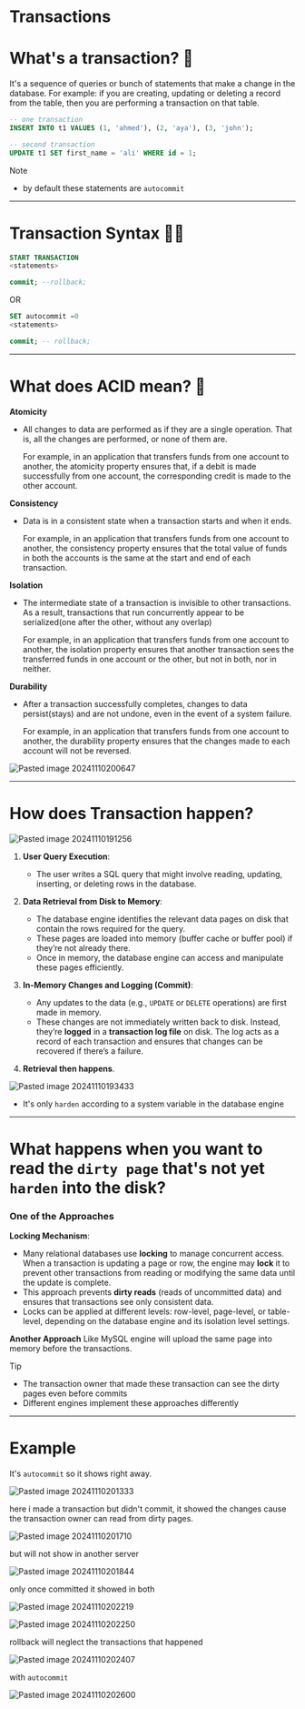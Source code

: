 # Transactions
# What's a transaction? 🔄
It's a sequence of queries or bunch of statements that make a change in the database.
For example:
if you are creating, updating or deleting a record from the table, then you are performing a transaction on that table.
```sql
-- one transaction 
INSERT INTO t1 VALUES (1, 'ahmed'), (2, 'aya'), (3, 'john');

-- second transaction
UPDATE t1 SET first_name = 'ali' WHERE id = 1;
```
>[!Note]
>- by default these statements are `autocommit`

______________
# Transaction Syntax ✍🏻
```sql
START TRANSACTION
<statements>

commit; --rollback;
```
OR
```sql
SET autocommit =0
<statements>

commit; -- rollback;
```
____________

# What does ACID mean? 🎍
**Atomicity**

- All changes to data are performed as if they are a single operation. That is, all the changes are performed, or none of them are.

	For example, in an application that transfers funds from one account to another, the atomicity property ensures that, if a debit is made successfully from one account, the corresponding credit is made to the other account.

**Consistency**

- Data is in a consistent state when a transaction starts and when it ends.
	
	For example, in an application that transfers funds from one account to another, the consistency property ensures that the total value of funds in both the accounts is the same at the start and end of each transaction.

**Isolation**

- The intermediate state of a transaction is invisible to other transactions. As a result, transactions that run concurrently appear to be serialized(one after the other, without any overlap)
	
	For example, in an application that transfers funds from one account to another, the isolation property ensures that another transaction sees the transferred funds in one account or the other, but not in both, nor in neither.

**Durability**

- After a transaction successfully completes, changes to data persist(stays) and are not undone, even in the event of a system failure.


	For example, in an application that transfers funds from one account to another, the durability property ensures that the changes made to each account will not be reversed.

![Pasted image 20241110200647](https://github.com/user-attachments/assets/fd807474-f77b-4625-a1da-fc43dc168d8c)



___________

# How does Transaction happen?


![Pasted image 20241110191256](https://github.com/user-attachments/assets/fdac7a76-28df-433e-85d7-0d60717fe7ab)


1. **User Query Execution**: 
    - The user writes a SQL query that might involve reading, updating, inserting, or deleting rows in the database.
    
2. **Data Retrieval from Disk to Memory**:
    - The database engine identifies the relevant data pages on disk that contain the rows required for the query.
    - These pages are loaded into memory (buffer cache or buffer pool) if they’re not already there.
    - Once in memory, the database engine can access and manipulate these pages efficiently.
3. **In-Memory Changes and Logging (Commit)**:
    - Any updates to the data (e.g., `UPDATE` or `DELETE` operations) are first made in memory.
    - These changes are not immediately written back to disk. Instead, they’re **logged** in a **transaction log file** on disk. The log acts as a record of each transaction and ensures that changes can be recovered if there’s a failure.
4. **Retrieval then happens**.


![Pasted image 20241110193433](https://github.com/user-attachments/assets/e54dbaab-4ce5-4cd2-aaae-fa8140d0a776)


- It's only `harden` according to a system variable in the database engine
_______________
# What happens when you want to read the `dirty page` that's not yet `harden` into the disk?
### One of the Approaches
**Locking Mechanism**:
- Many relational databases use **locking** to manage concurrent access. When a transaction is updating a page or row, the engine may **lock** it to prevent other transactions from reading or modifying the same data until the update is complete.
- This approach prevents **dirty reads** (reads of uncommitted data) and ensures that transactions see only consistent data.
- Locks can be applied at different levels: row-level, page-level, or table-level, depending on the database engine and its isolation level settings.

**Another Approach**
Like MySQL engine will upload the same page into memory before the transactions.

>[!TIP]
>- The transaction owner that made these transaction can see the dirty pages even before commits
>- Different engines implement these approaches differently

________________
# Example
It's `autocommit` so it shows right away.


![Pasted image 20241110201333](https://github.com/user-attachments/assets/23faa750-4323-4091-aaa7-121b7eeb86c4)

here i made a transaction but didn't commit, it showed the changes cause the transaction owner can read from dirty pages.

![Pasted image 20241110201710](https://github.com/user-attachments/assets/63338ef3-d55e-418d-9566-36b833a1cd10)

but will not show in another server

![Pasted image 20241110201844](https://github.com/user-attachments/assets/6708d495-0ff9-40ef-b512-8c3ff3f8b994)

only once committed it showed in both

![Pasted image 20241110202219](https://github.com/user-attachments/assets/a8773af9-6515-4f38-b7a0-e8e29acf049d)



![Pasted image 20241110202250](https://github.com/user-attachments/assets/652f0cb6-b046-4aec-8e92-a1ff9ddefef5)

rollback will neglect the transactions that happened

![Pasted image 20241110202407](https://github.com/user-attachments/assets/2cf819ae-b59b-4594-9350-6555ac655855)

with `autocommit`

![Pasted image 20241110202600](https://github.com/user-attachments/assets/04bb939d-94a7-449c-b227-529b38df8c54)







